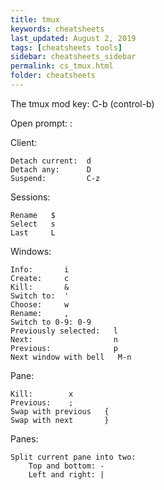 ```yaml
---
title: tmux
keywords: cheatsheets
last_updated: August 2, 2019
tags: [cheatsheets tools]
sidebar: cheatsheets_sidebar
permalink: cs_tmux.html
folder: cheatsheets
---
```


The tmux mod key: C-b (control-b)

Open prompt:    :

Client:

    Detach current:  d
    Detach any:      D
    Suspend:         C-z

Sessions:

    Rename   $
    Select   s
    Last     L

Windows:

    Info:       i
    Create:     c
    Kill:       &
    Switch to:  '
    Choose:     w
    Rename:     ,
    Switch to 0-9: 0-9
    Previously selected:   l
    Next:                  n
    Previous:              p
    Next window with bell   M-n

Pane:

    Kill:        x
    Previous:    ;
    Swap with previous   {
    Swap with next       }

Panes:

    Split current pane into two:
        Top and bottom: -
        Left and right: |
